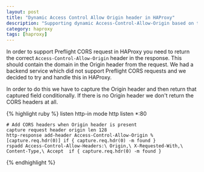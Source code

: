 ```yaml
---
layout: post
title: "Dynamic Access Control Allow Origin header in HAProxy"
description: "Supporting dynamic Access-Control-Allow-Origin based on the requesting Origin header"
category: haproxy
tags: [haproxy]
---
```


In order to support Preflight CORS request in HAProxy you need to return the correct `Access-Control-Allow-Origin` header in the response.  This should contain the domain in the Origin header from the request.  We had a backend service which did not support Preflight CORS requests and we decided to try and handle this in HAProxy.

In order to do this we have to capture the Origin header and then return that captured field conditionally.  If there is no Origin header we don't return the CORS headers at all.

{% highlight ruby %}
listen http-in
    mode http
    listen *:80

    # Add CORS headers when Origin header is present
    capture request header origin len 128
    http-response add-header Access-Control-Allow-Origin %[capture.req.hdr(0)] if { capture.req.hdr(0) -m found }
    rspadd Access-Control-Allow-Headers:\ Origin,\ X-Requested-With,\ Content-Type,\ Accept  if { capture.req.hdr(0) -m found }
{% endhighlight %}
